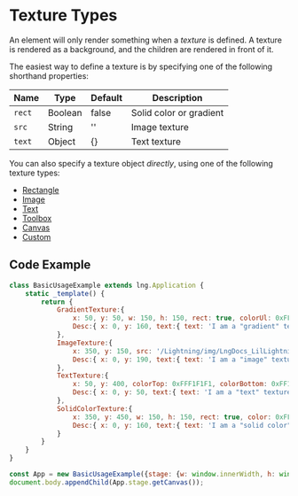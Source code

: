 # Texture Types

An element will only render something when a *texture* is defined. A texture is rendered as a background, and the children are rendered in front of it.

The easiest way to define a texture is by specifying one of the following shorthand properties:

| Name | Type | Default | Description |
|---|---|---|---|
| `rect` | Boolean | false | Solid color or gradient |
| `src` | String | '' | Image texture |
| `text` | Object | {} | Text texture |


You can also specify a texture object *directly*, using one of the following texture types:

* [Rectangle](Rectangle.md)
* [Image](Image.md)
* [Text](Text.md)
* [Toolbox](Toolbox.md)
* [Canvas](Canvas.md)
* [Custom](Custom.md)

## Code Example

```js
class BasicUsageExample extends lng.Application {
    static _template() {
        return {
            GradientTexture:{
                x: 50, y: 50, w: 150, h: 150, rect: true, colorUl: 0xFFD67210, colorBr: 0xFF144B83,
                Desc:{ x: 0, y: 160, text:{ text: 'I am a "gradient" texture', fontSize: 22, wordWrap: true, wordWrapWidth: 450, lineHeight: 30 }},
            },
            ImageTexture:{
                x: 350, y: 150, src: '/Lightning/img/LngDocs_LilLightningIdle.png',
                Desc:{ x: 0, y: 190, text:{ text: 'I am a "image" texture', fontSize: 22, wordWrap: true, wordWrapWidth: 450, lineHeight: 30 }},
            },
            TextTexture:{
                x: 50, y: 400, colorTop: 0xFFF1F1F1, colorBottom: 0xFF144B83, text:{ text: 'TEXT', fontSize: 40, wordWrap: true, wordWrapWidth: 450, lineHeight: 30 },
                Desc:{ x: 0, y: 50, text:{ text: 'I am a "text" texture', fontSize: 22, wordWrap: true, wordWrapWidth: 450, lineHeight: 30 }},
            },
            SolidColorTexture:{
                x: 350, y: 450, w: 150, h: 150, rect: true, color: 0xFF144B83,
                Desc:{ x: 0, y: 160, text:{ text: 'I am a "solid color" texture', fontSize: 22, wordWrap: true, wordWrapWidth: 450, lineHeight: 30 }},
            }
        }
    }
}

const App = new BasicUsageExample({stage: {w: window.innerWidth, h: window.innerHeight, useImageWorker: false}});
document.body.appendChild(App.stage.getCanvas());
```